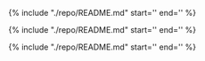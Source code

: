 {%
  include "./repo/README.md"
  start='<!--overview-start-->'
  end='<!--overview-end-->'
%}

{%
  include "./repo/README.md"
  start='<!--body-1-start-->'
  end='<!--body-1-end-->'
%}

{%
  include "./repo/README.md"
  start='<!--body-2-start-->'
  end='<!--body-2-end-->'
%}
